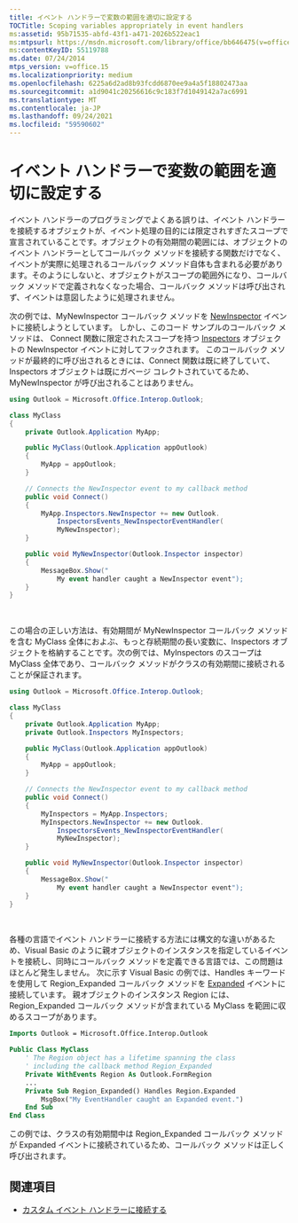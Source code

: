 ```yaml
---
title: イベント ハンドラーで変数の範囲を適切に設定する
TOCTitle: Scoping variables appropriately in event handlers
ms:assetid: 95b71535-abfd-43f1-a471-2026b522eac1
ms:mtpsurl: https://msdn.microsoft.com/library/office/bb646475(v=office.15)
ms:contentKeyID: 55119788
ms.date: 07/24/2014
mtps_version: v=office.15
ms.localizationpriority: medium
ms.openlocfilehash: 6225a6d2ad8b93fcdd6870ee9a4a5f18802473aa
ms.sourcegitcommit: a1d9041c20256616c9c183f7d1049142a7ac6991
ms.translationtype: MT
ms.contentlocale: ja-JP
ms.lasthandoff: 09/24/2021
ms.locfileid: "59590602"
---
```

# <a name="scoping-variables-appropriately-in-event-handlers"></a>イベント ハンドラーで変数の範囲を適切に設定する

イベント ハンドラーのプログラミングでよくある誤りは、イベント ハンドラーを接続するオブジェクトが、イベント処理の目的には限定されすぎたスコープで宣言されていることです。オブジェクトの有効期間の範囲には、オブジェクトのイベント ハンドラーとしてコールバック メソッドを接続する関数だけでなく、イベントが実際に処理されるコールバック メソッド自体も含まれる必要があります。そのようにしないと、オブジェクトがスコープの範囲外になり、コールバック メソッドで定義されなくなった場合、コールバック メソッドは呼び出されず、イベントは意図したように処理されません。

次の例では、MyNewInspector コールバック メソッドを [NewInspector](https://msdn.microsoft.com/library/bb612750\(v=office.15\)) イベントに接続しようとしています。 しかし、このコード サンプルのコールバック メソッドは、 Connect 関数に限定されたスコープを持つ [Inspectors](https://msdn.microsoft.com/library/bb623458\(v=office.15\)) オブジェクトの NewInspector イベントに対してフックされます。 このコールバック メソッドが最終的に呼び出されるときには、Connect 関数は既に終了していて、Inspectors オブジェクトは既にガベージ コレクトされていてるため、MyNewInspector が呼び出されることはありません。

```csharp
using Outlook = Microsoft.Office.Interop.Outlook;

class MyClass
{
    private Outlook.Application MyApp;

    public MyClass(Outlook.Application appOutlook)
    {
        MyApp = appOutlook;
    }

    // Connects the NewInspector event to my callback method
    public void Connect()
    {
        MyApp.Inspectors.NewInspector += new Outlook.
            InspectorsEvents_NewInspectorEventHandler(
            MyNewInspector);
    }

    public void MyNewInspector(Outlook.Inspector inspector)
    {
        MessageBox.Show("
            My event handler caught a NewInspector event");
    }
}
```

<br/>

この場合の正しい方法は、有効期間が MyNewInspector コールバック メソッドを含む MyClass 全体におよぶ、もっと存続期間の長い変数に、Inspectors オブジェクトを格納することです。次の例では、MyInspectors のスコープは MyClass 全体であり、コールバック メソッドがクラスの有効期間に接続されることが保証されます。

```csharp
using Outlook = Microsoft.Office.Interop.Outlook;

class MyClass
{
    private Outlook.Application MyApp;
    private Outlook.Inspectors MyInspectors;

    public MyClass(Outlook.Application appOutlook)
    {
        MyApp = appOutlook;
    }

    // Connects the NewInspector event to my callback method
    public void Connect()
    {
        MyInspectors = MyApp.Inspectors;
        MyInspectors.NewInspector += new Outlook.
            InspectorsEvents_NewInspectorEventHandler(
            MyNewInspector);
    }

    public void MyNewInspector(Outlook.Inspector inspector)
    {
        MessageBox.Show("
            My event handler caught a NewInspector event");
    }
}
```

<br/>

各種の言語でイベント ハンドラーに接続する方法には構文的な違いがあるため、Visual Basic のように親オブジェクトのインスタンスを指定しているイベントを接続し、同時にコールバック メソッドを定義できる言語では、この問題はほとんど発生しません。 次に示す Visual Basic の例では、Handles キーワードを使用して Region\_Expanded コールバック メソッドを [Expanded](https://msdn.microsoft.com/library/bb609515\(v=office.15\)) イベントに接続しています。 親オブジェクトのインスタンス Region には、Region\_Expanded コールバック メソッドが含まれている MyClass を範囲に収めるスコープがあります。

```vb
Imports Outlook = Microsoft.Office.Interop.Outlook

Public Class MyClass
    ' The Region object has a lifetime spanning the class 
    ' including the callback method Region_Expanded
    Private WithEvents Region As Outlook.FormRegion
    ...
    Private Sub Region_Expanded() Handles Region.Expanded
        MsgBox("My EventHandler caught an Expanded event.")
    End Sub
End Class
```

この例では、クラスの有効期間中は Region\_Expanded コールバック メソッドが Expanded イベントに接続されているため、コールバック メソッドは正しく呼び出されます。

## <a name="see-also"></a>関連項目

- [カスタム イベント ハンドラーに接続する](connecting-to-custom-event-handlers.md)


